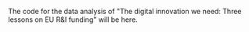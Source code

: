 The code for the data analysis of "The digital innovation we need: Three lessons on EU R&amp;I funding" will be here.

